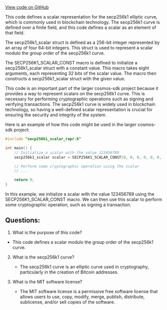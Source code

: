[View code on GitHub](https://github.com/cosmos/cosmos-sdk.git/crypto/keys/secp256k1/internal/secp256k1/libsecp256k1/src/scalar_4x64.h)

This code defines a scalar representation for the secp256k1 elliptic curve, which is commonly used in blockchain technology. The secp256k1 curve is defined over a finite field, and this code defines a scalar as an element of that field. 

The secp256k1_scalar struct is defined as a 256-bit integer represented by an array of four 64-bit integers. This struct is used to represent a scalar modulo the group order of the secp256k1 curve. 

The SECP256K1_SCALAR_CONST macro is defined to initialize a secp256k1_scalar struct with a constant value. This macro takes eight arguments, each representing 32 bits of the scalar value. The macro then constructs a secp256k1_scalar struct with the given value. 

This code is an important part of the larger cosmos-sdk project because it provides a way to represent scalars on the secp256k1 curve. This is necessary for performing cryptographic operations such as signing and verifying transactions. The secp256k1 curve is widely used in blockchain technology, so having a well-defined scalar representation is crucial for ensuring the security and integrity of the system. 

Here is an example of how this code might be used in the larger cosmos-sdk project:

```c
#include "secp256k1_scalar_repr.h"

int main() {
    // Initialize a scalar with the value 123456789
    secp256k1_scalar scalar = SECP256K1_SCALAR_CONST(0, 0, 0, 0, 0, 0, 1, 23456789);

    // Perform some cryptographic operation using the scalar
    // ...

    return 0;
}
```

In this example, we initialize a scalar with the value 123456789 using the SECP256K1_SCALAR_CONST macro. We can then use this scalar to perform some cryptographic operation, such as signing a transaction.
## Questions: 
 1. What is the purpose of this code?
   - This code defines a scalar modulo the group order of the secp256k1 curve.

2. What is the secp256k1 curve?
   - The secp256k1 curve is an elliptic curve used in cryptography, particularly in the creation of Bitcoin addresses.

3. What is the MIT software license?
   - The MIT software license is a permissive free software license that allows users to use, copy, modify, merge, publish, distribute, sublicense, and/or sell copies of the software.